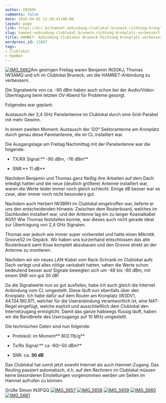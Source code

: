 ```yaml
---
author: IN3DOV
comments: false
date: 2016-04-02 11:20:41+00:00
layout: page
link: https://drc.bz/hamnet-anbindung-clublokal-bruneck-richtung-kronplatz-verbessert/
slug: hamnet-anbindung-clublokal-bruneck-richtung-kronplatz-verbessert
title: HAMNET- Anbindung Clublokal Bruneck Richtung Kronplatz verbessert.
wordpress_id: 11867
tags:
- Clublokal
- HamNet
---
```


[![IMG_5662](https://drc.bz/wp-content/uploads/2016/04/IMG_5662-225x300.jpg)](https://drc.bz/wp-content/uploads/2016/04/IMG_5662.jpg)Am gestrigen Freitag waren Benjamin IN3GKJ, Thomas IW3AMQ und ich im Clublokal Bruneck, um die HAMNET-Anbindung zu verbessern.

Die Signalwerte von ca. -90 dBm haben auch schon bei der Audio/Video-Übertragung beim letzten OV-Abend für Probleme gesorgt.

Folgendes war geplant:

Austausch der 2,4 GHz Panelantenne im Clublokal durch eine Grid-Parabel mit mehr Gewinn.

In einem zweiten Moment: Austausch der 120° Sektorantenne am Kronplatz durch genau diese Panelantenne, die im CL installiert war.



Die Ausgangslage am Freitag Nachmittag mit der Panelantenne war die folgende:



	
  * TX/RX Signal:** -90 dBm, -76 dBm**

	
  * SNR:** 11 dB**


Nachdem Benjamin und Thomas ganz fleißig ihre Arbeiten auf dem Dach erledigt hatten und die neue (deutlich größere) Antenne installiert war, waren die Werte leider immer noch gleich schlecht. Einige dB besser war es zwar, aber immer noch nicht besonders gut.

Nachdem auch Herbert IW3BRH im Clublokal eingetroffen war, lieferte er uns den entscheidenden Hinweis: Zwischen dem Routerboard, welches im Dachboden installiert war, und der Antenne lag ein zu langer Koaxialkabel RG5!! Wie Thomas feststellen konnte, war dieses auch nicht gerade ideal zur Übertragung von 2,4 GHz Signalen.

Thomas war jedoch wie immer super vorbereitet und hatte einen Mikrotik Groove52 im Gepäck. Wir haben uns kurzerhand entschlossen das alte Routerboard samt Koax komplett abzubauen und den Groove direkt an der Antenne zu montieren.

Nachdem wir ein neues LAN-Kabel vom Rack-Schrank im Clublokal aufs Dach verlegt und alles nötige verkabelt hatten, sahen die Werte schon bedeutend besser aus! Signale bewegten sich um -48 bis -60 dBm, mit einem SNR von gut 30 dB!

Da die Signalwerte nun so gut ausfielen, habe ich auch gleich die Internet Anbindung vom CL umgestellt. Diese läuft nun ebenfalls über den Kronplatz. Ich habe dafür auf dem Router am Kronplatz (IR3DV1, 44.134.190.97), welcher für die Useranbindung verantwortlich ist, eine NAT-Regel eingefügt, welche explizit und ausschließlich dem Clublokal den Internetzugang ermöglicht.
Damit das ganze halbwegs flüssig läuft, haben wir die Bandbreite des Userzugangs auf 10 MHz umgestellt.

Die technischen Daten sind nun folgende:

	
  * Protokoll: im Moment** 802.11b/g**

	
  * Tx/Rx Signal:** ca -60/-50 dBm**

	
  * SNR: ca. **30 dB**


Das Clublokal hat somit jetzt sowohl Internet als auch Hamnet-Zugang. Das Routing passiert automatisch, d.h. auf den Rechnern im Clublokal müssen keine besonderen Einstellungen vorgenommen werden um Seiten im Hamnet aufrufen zu können.

Grüße Simon IN3FQQ
[![IMG_5657](https://drc.bz/wp-content/uploads/2016/04/IMG_5657-300x225.jpg)](https://drc.bz/wp-content/uploads/2016/04/IMG_5657.jpg) [![IMG_5658](https://drc.bz/wp-content/uploads/2016/04/IMG_5658-300x225.jpg)](https://drc.bz/wp-content/uploads/2016/04/IMG_5658.jpg) [![IMG_5659](https://drc.bz/wp-content/uploads/2016/04/IMG_5659-300x225.jpg)](https://drc.bz/wp-content/uploads/2016/04/IMG_5659.jpg) [![IMG_5660](https://drc.bz/wp-content/uploads/2016/04/IMG_5660-300x225.jpg)](https://drc.bz/wp-content/uploads/2016/04/IMG_5660.jpg) [![IMG_5661](https://drc.bz/wp-content/uploads/2016/04/IMG_5661-300x225.jpg)](https://drc.bz/wp-content/uploads/2016/04/IMG_5661.jpg)
